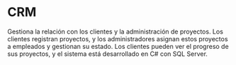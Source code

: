 # CRM
Gestiona la relación con los clientes y la administración de proyectos. Los clientes registran proyectos, y los administradores asignan estos proyectos a empleados y gestionan su estado. Los clientes pueden ver el progreso de sus proyectos, y el sistema está desarrollado en C# con SQL Server.
